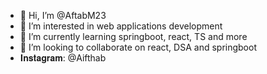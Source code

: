 - 👋 Hi, I’m @AftabM23
- 👀 I’m interested in web applications development
- 🌱 I’m currently learning springboot, react, TS and more
- 💞️ I’m looking to collaborate on react, DSA and springboot
- 𝐈𝐧𝐬𝐭𝐚𝐠𝐫𝐚𝐦: @Aifthab


<!---
AftabM23/AftabM23 is a ✨ special ✨ repository because its `README.md` (this file) appears on your GitHub profile.
You can click the Preview link to take a look at your changes.
--->
